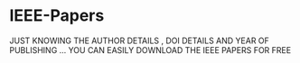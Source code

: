 # IEEE-Papers
JUST KNOWING THE AUTHOR DETAILS , DOI DETAILS AND YEAR OF PUBLISHING ... YOU CAN EASILY DOWNLOAD THE IEEE PAPERS FOR FREE
